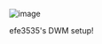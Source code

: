 ![image](https://user-images.githubusercontent.com/46342237/146555637-ccc349a3-8a42-4e37-a013-6482341040a5.png)

efe3535's DWM setup!
